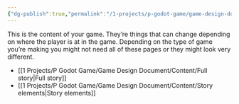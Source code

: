 ```yaml
---
{"dg-publish":true,"permalink":"/1-projects/p-godot-game/game-design-document/content/content/","pinned":true,"noteIcon":"","created":"2024-04-14T18:04:11.400+02:00","updated":"2024-04-15T08:30:12.040+02:00"}
---
```



This is the content of your game. They’re things that can change depending on where the player is at in the game. Depending on the type of game you’re making you might not need all of these pages or they might look very different.


- [[1 Projects/P Godot Game/Game Design Document/Content/Full story\|Full story]]
- [[1 Projects/P Godot Game/Game Design Document/Content/Story elements\|Story elements]]


